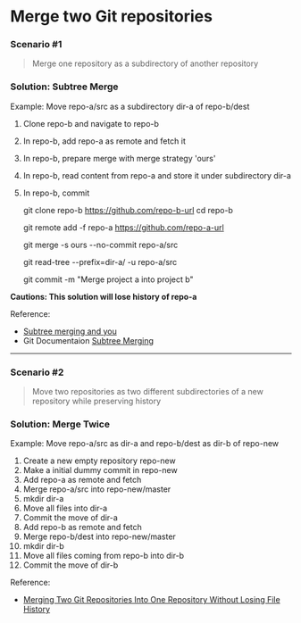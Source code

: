 # Merge two Git repositories

### Scenario #1
>Merge one repository as a subdirectory of another repository

### Solution: Subtree Merge

Example: Move repo-a/src as a subdirectory dir-a of repo-b/dest

1. Clone repo-b and navigate to repo-b
2. In repo-b, add repo-a as remote and fetch it
3. In repo-b, prepare merge with merge strategy 'ours'
4. In repo-b, read content from repo-a and store it under subdirectory dir-a
5. In repo-b, commit


    git clone repo-b https://github.com/repo-b-url
    cd repo-b

    git remote add -f repo-a https://github.com/repo-a-url

    git merge -s ours --no-commit repo-a/src

    git read-tree --prefix=dir-a/ -u repo-a/src

    git commit -m "Merge project a into project b"

**Cautions: This solution will lose history of repo-a**

Reference:

- [Subtree merging and you](http://nuclearsquid.com/writings/subtree-merging-and-you/)
- Git Documentaion [Subtree Merging](https://git-scm.com/book/en/v1/Git-Tools-Subtree-Merging)

---
### Scenario #2
>Move two repositories as two different subdirectories of a new repository while preserving history

### Solution: Merge Twice

Example: Move repo-a/src as dir-a and repo-b/dest as dir-b of repo-new

1. Create a new empty repository repo-new
2. Make a initial dummy commit in repo-new
3. Add repo-a as remote and fetch
4. Merge repo-a/src into repo-new/master
5. mkdir dir-a
6. Move all files into dir-a
7. Commit the move of dir-a
8. Add repo-b as remote and fetch
9. Merge repo-b/dest into repo-new/master
10. mkdir dir-b
11. Move all files coming from repo-b into dir-b
12. Commit the move of dir-b

Reference:

- [Merging Two Git Repositories Into One Repository Without Losing File History](http://saintgimp.org/2013/01/22/merging-two-git-repositories-into-one-repository-without-losing-file-history/)